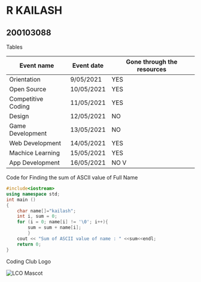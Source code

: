 # R KAILASH 
## 200103088

Tables

| Event name | Event date | Gone through the resources |
| ---------- | ---------- | -------------------------- |
| Orientation | 9/05/2021 | YES                        |
| Open Source | 10/05/2021 | YES                       |
| Competitive Coding | 11/05/2021 | YES                |
| Design | 12/05/2021 | NO                             |
| Game Development | 13/05/2021 | NO                   |
| Web Development | 14/05/2021 | YES                   |
| Machice Learning | 15/05/2021 | YES                  |
| App Development | 16/05/2021 | NO                    V|

Code for Finding the sum of ASCII value of Full Name

```c++
#include<iostream>
using namespace std;
int main ()
{
    char name[]="kailash";
    int i, sum = 0; 
    for (i = 0; name[i] != '\0'; i++){
        sum = sum + name[i];
        }
    cout << "Sum of ASCII value of name : " <<sum<<endl;
    return 0;
}

```

Coding Club Logo

![LCO Mascot](https://github.com/codingiitg/open_source_submission/blob/main/coding-club%20logo.png)


